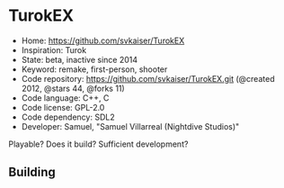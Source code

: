 # TurokEX

- Home: https://github.com/svkaiser/TurokEX
- Inspiration: Turok
- State: beta, inactive since 2014
- Keyword: remake, first-person, shooter
- Code repository: https://github.com/svkaiser/TurokEX.git (@created 2012, @stars 44, @forks 11)
- Code language: C++, C
- Code license: GPL-2.0
- Code dependency: SDL2
- Developer: Samuel, "Samuel Villarreal (Nightdive Studios)"

Playable? Does it build? Sufficient development?

## Building
